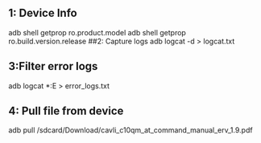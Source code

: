 ## 1: Device Info
adb shell getprop ro.product.model
adb shell getprop ro.build.version.release
##2: Capture logs
adb logcat -d > logcat.txt
## 3:Filter error logs
adb logcat *:E > error_logs.txt
## 4: Pull file from device
adb pull /sdcard/Download/cavli_c10qm_at_command_manual_erv_1.9.pdf
